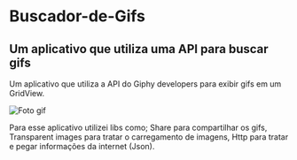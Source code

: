 # Buscador-de-Gifs
 ## Um aplicativo que utiliza uma API para buscar gifs

 Um aplicativo que utiliza a API do Giphy developers para exibir gifs em um GridView.

 ![Foto gif](https://github.com/CledilsonWisp/Buscador-de-Gifs/blob/main/GIF-210216_123449.gif)

 Para esse aplicativo utilizei libs como;
  Share para compartilhar os gifs, Transparent images para tratar o carregamento de imagens, Http para tratar e pegar informações da internet (Json).
